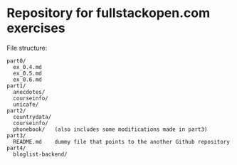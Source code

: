 # Repository for fullstackopen.com exercises

File structure:

```
part0/
  ex_0.4.md
  ex_0.5.md
  ex_0.6.md
part1/
  anecdotes/
  courseinfo/
  unicafe/
part2/
  countrydata/
  courseinfo/
  phonebook/   (also includes some modifications made in part3)
part3/
  README.md    dummy file that points to the another Github repository
part4/
  bloglist-backend/
```
